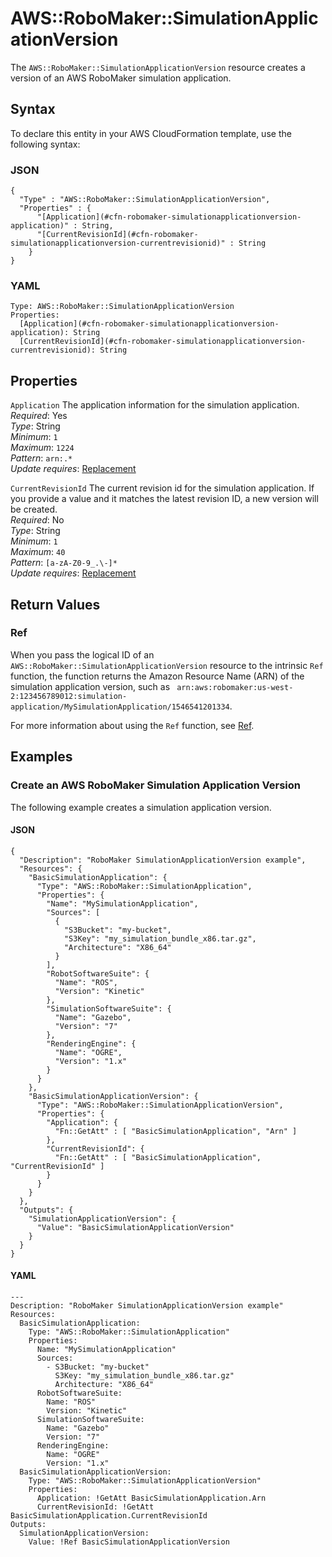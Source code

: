 # AWS::RoboMaker::SimulationApplicationVersion<a name="aws-resource-robomaker-simulationapplicationversion"></a>

The `AWS::RoboMaker::SimulationApplicationVersion` resource creates a version of an AWS RoboMaker simulation application\.

## Syntax<a name="aws-resource-robomaker-simulationapplicationversion-syntax"></a>

To declare this entity in your AWS CloudFormation template, use the following syntax:

### JSON<a name="aws-resource-robomaker-simulationapplicationversion-syntax.json"></a>

```
{
  "Type" : "AWS::RoboMaker::SimulationApplicationVersion",
  "Properties" : {
      "[Application](#cfn-robomaker-simulationapplicationversion-application)" : String,
      "[CurrentRevisionId](#cfn-robomaker-simulationapplicationversion-currentrevisionid)" : String
    }
}
```

### YAML<a name="aws-resource-robomaker-simulationapplicationversion-syntax.yaml"></a>

```
Type: AWS::RoboMaker::SimulationApplicationVersion
Properties: 
  [Application](#cfn-robomaker-simulationapplicationversion-application): String
  [CurrentRevisionId](#cfn-robomaker-simulationapplicationversion-currentrevisionid): String
```

## Properties<a name="aws-resource-robomaker-simulationapplicationversion-properties"></a>

`Application`  <a name="cfn-robomaker-simulationapplicationversion-application"></a>
The application information for the simulation application\.  
*Required*: Yes  
*Type*: String  
*Minimum*: `1`  
*Maximum*: `1224`  
*Pattern*: `arn:.*`  
*Update requires*: [Replacement](https://docs.aws.amazon.com/AWSCloudFormation/latest/UserGuide/using-cfn-updating-stacks-update-behaviors.html#update-replacement)

`CurrentRevisionId`  <a name="cfn-robomaker-simulationapplicationversion-currentrevisionid"></a>
The current revision id for the simulation application\. If you provide a value and it matches the latest revision ID, a new version will be created\.  
*Required*: No  
*Type*: String  
*Minimum*: `1`  
*Maximum*: `40`  
*Pattern*: `[a-zA-Z0-9_.\-]*`  
*Update requires*: [Replacement](https://docs.aws.amazon.com/AWSCloudFormation/latest/UserGuide/using-cfn-updating-stacks-update-behaviors.html#update-replacement)

## Return Values<a name="aws-resource-robomaker-simulationapplicationversion-return-values"></a>

### Ref<a name="aws-resource-robomaker-simulationapplicationversion-return-values-ref"></a>

When you pass the logical ID of an `AWS::RoboMaker::SimulationApplicationVersion` resource to the intrinsic `Ref` function, the function returns the Amazon Resource Name \(ARN\) of the simulation application version, such as ` arn:aws:robomaker:us-west-2:123456789012:simulation-application/MySimulationApplication/1546541201334`\. 

For more information about using the `Ref` function, see [Ref](https://docs.aws.amazon.com/AWSCloudFormation/latest/UserGuide/intrinsic-function-reference-ref.html)\.

## Examples<a name="aws-resource-robomaker-simulationapplicationversion--examples"></a>

### Create an AWS RoboMaker Simulation Application Version<a name="aws-resource-robomaker-simulationapplicationversion--examples--Create_an_AWS_RoboMaker_Simulation_Application_Version"></a>

The following example creates a simulation application version\.

#### JSON<a name="aws-resource-robomaker-simulationapplicationversion--examples--Create_an_AWS_RoboMaker_Simulation_Application_Version--json"></a>

```
{
  "Description": "RoboMaker SimulationApplicationVersion example",
  "Resources": {
    "BasicSimulationApplication": {
      "Type": "AWS::RoboMaker::SimulationApplication",
      "Properties": {
        "Name": "MySimulationApplication",
        "Sources": [
          {
            "S3Bucket": "my-bucket",
            "S3Key": "my_simulation_bundle_x86.tar.gz",
            "Architecture": "X86_64"
          }
        ],
        "RobotSoftwareSuite": {
          "Name": "ROS",
          "Version": "Kinetic"
        },
        "SimulationSoftwareSuite": {
          "Name": "Gazebo",
          "Version": "7"
        },
        "RenderingEngine": {
          "Name": "OGRE",
          "Version": "1.x"
        }
      }
    },
    "BasicSimulationApplicationVersion": {
      "Type": "AWS::RoboMaker::SimulationApplicationVersion",
      "Properties": {
        "Application": { 
          "Fn::GetAtt" : [ "BasicSimulationApplication", "Arn" ] 
        },
        "CurrentRevisionId": { 
          "Fn::GetAtt" : [ "BasicSimulationApplication", "CurrentRevisionId" ] 
        }
      }
    }
  },
  "Outputs": {
    "SimulationApplicationVersion": {
      "Value": "BasicSimulationApplicationVersion"
    }
  }
}
```

#### YAML<a name="aws-resource-robomaker-simulationapplicationversion--examples--Create_an_AWS_RoboMaker_Simulation_Application_Version--yaml"></a>

```
---
Description: "RoboMaker SimulationApplicationVersion example"
Resources:
  BasicSimulationApplication:
    Type: "AWS::RoboMaker::SimulationApplication"
    Properties:
      Name: "MySimulationApplication"
      Sources:
        - S3Bucket: "my-bucket"
          S3Key: "my_simulation_bundle_x86.tar.gz"
          Architecture: "X86_64"
      RobotSoftwareSuite:
        Name: "ROS"
        Version: "Kinetic"
      SimulationSoftwareSuite:
        Name: "Gazebo"
        Version: "7"
      RenderingEngine:
        Name: "OGRE"
        Version: "1.x"
  BasicSimulationApplicationVersion:
    Type: "AWS::RoboMaker::SimulationApplicationVersion"
    Properties:
      Application: !GetAtt BasicSimulationApplication.Arn
      CurrentRevisionId: !GetAtt BasicSimulationApplication.CurrentRevisionId
Outputs:
  SimulationApplicationVersion:
    Value: !Ref BasicSimulationApplicationVersion
```